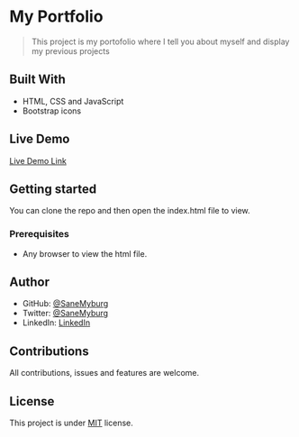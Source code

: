 # My Portfolio

> This project is my portofolio where I tell you about myself and display my previous projects

## Built With

- HTML, CSS and JavaScript
- Bootstrap icons

## Live Demo

[Live Demo Link](https://sanemyburg.github.io/My-Portfolio/)

## Getting started

You can clone the repo and then open the index.html file to view.

### Prerequisites

- Any browser to view the html file.

## Author

- GitHub: [@SaneMyburg](https://github.com/@SaneMyburg)
- Twitter: [@SaneMyburg](https://twitter.com/SaneMYburg)
- LinkedIn: [LinkedIn](https://linkedin.com/in/Sanelisiwe)

## Contributions

All contributions, issues and features are welcome.

## License

This project is under [MIT](https://choosealicense.com/licenses/mit/#) license.
